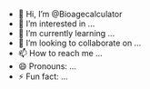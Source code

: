 - 👋 Hi, I’m @Bioagecalculator
- 👀 I’m interested in ...
- 🌱 I’m currently learning ...
- 💞️ I’m looking to collaborate on ...
- 📫 How to reach me ...
- 😄 Pronouns: ...
- ⚡ Fun fact: ...

<!---
Bioagecalculator/Bioagecalculator is a ✨ special ✨ repository because its `README.md` (this file) appears on your GitHub profile.
You can click the Preview link to take a look at your changes.
--->
